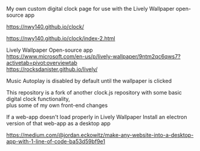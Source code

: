 My own custom digital clock page for use with the Lively Wallpaper open-source app  

https://nwy140.github.io/clock/  

https://nwy140.github.io/clock/index-2.html  

Lively Wallpaper Open-source app  
https://www.microsoft.com/en-us/p/lively-wallpaper/9ntm2qc6qws7?activetab=pivot:overviewtab  
https://rocksdanister.github.io/lively/  


Music Autoplay is disabled by default until the wallpaper is clicked  

This repository is a fork of another clock.js repository with some basic digital clock functionality,  
plus some of my own front-end changes  



If a web-app doesn't load properly in Lively Wallpaper
Install an electron version of that web-app as a desktop app

https://medium.com/@jordan.eckowitz/make-any-website-into-a-desktop-app-with-1-line-of-code-ba53d59bf9e1
